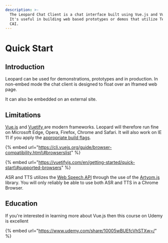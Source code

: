 ```yaml
---
description: >-
  The Leopard Chat Client is a chat interface built using Vue.js and Vuetify.
  It's useful in building web based prototypes or demos that utilize Teneo for
  CAI.
---
```


# Quick Start

## Introduction

Leopard can be used for demonstrations, prototypes and in production. In non-embed mode the chat client is designed to float over an Iframed web page. 

It can also be embedded on an external site. 

## Limitations

[Vue.js](https://vuejs.org/) and [Vuetify ](https://vuetifyjs.com/en/getting-started/quick-start)are modern frameworks. Leopard will therefore run fine on Microsoft Edge, Opera, Firefox, Chrome and Safari. It will also work on IE 11 if you apply the [appropriate build flags](installation.md#build-for-modern-browsers-with-ie11-fallback).  

{% embed url="https://cli.vuejs.org/guide/browser-compatibility.html\#browserslist" %}

{% embed url="https://vuetifyjs.com/en/getting-started/quick-start\#supported-browsers" %}

ASR and TTS utilizes the [Web Speech API](https://developer.mozilla.org/en-US/docs/Web/API/Web_Speech_API) through the use of the [Artyom.js](https://sdkcarlos.github.io/sites/artyom.html) library.  You will only reliably be able to use both ASR and TTS in a Chrome Browser.

## Education

If you're interested in learning more about Vue.js then this course on Udemy is excellent

{% embed url="https://www.udemy.com/share/10005wBUEfcVhSTXw=/" %}



